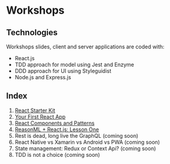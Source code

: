 # Workshops

## Technologies

Workshops slides, client and server applications are coded with:
* React.js
* TDD approach for model using Jest and Enzyme
* DDD approach for UI using Styleguidist
* Node.js and Express.js

## Index

 1. [React Starter Kit](./01)
 2. [Your First React App](./02)
 3. [React Components and Patterns](./03)
 3. [ReasonML + React.js: Lesson One](./04)
 5. Rest is dead, long live the GraphQL (coming soon)
 6. React Native vs Xamarin vs Android vs PWA (coming soon)
 7. State management: Redux or Context Api? (coming soon)
 8. TDD is not a choice (coming soon)